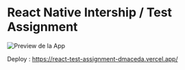 # React Native Intership / Test Assignment

![Preview de la App ](https://github.com/dmaceda/react-test-assignment/blob/master/src/assets/images/mokup.png)



Deploy : https://react-test-assignment-dmaceda.vercel.app/
